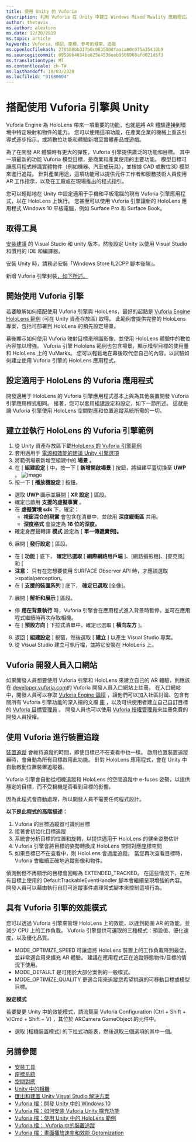 ```yaml
---
title: 使用 Unity 的 Vuforia
description: 利用 Vuforia 在 Unity 中建立 Windows Mixed Reality 應用程式。
author: thetuvix
ms.author: alexturn
ms.date: 12/20/2019
ms.topic: article
keywords: Vuforia、標記、座標、參考的框架、追蹤
ms.openlocfilehash: 270588bb317b0c083500dfaaca80c075a35410b9
ms.sourcegitcommit: 09599b4034be825e4536eeb9566968afd021d5f3
ms.translationtype: MT
ms.contentlocale: zh-TW
ms.lasthandoff: 10/03/2020
ms.locfileid: "91680604"
---
```

# <a name="using-vuforia-engine-with-unity"></a>搭配使用 Vuforia 引擎與 Unity

Vuforia Engine 為 HoloLens 帶來一項重要的功能，也就是將 AR 體驗連接到環境中特定映射和物件的能力。 您可以使用這項功能，在產業企業的機械上重迭引導式逐步指示，或將數位功能和體驗新增至實體產品或遊戲。

為了在開發 AR 體驗時有更大的彈性，Vuforia 引擎提供廣泛的功能和目標。 其中一項最新的功能 Vuforia 模型目標，是商業和產業使用的主要功能。 模型目標可讓應用程式辨識實體物件（例如機器、汽車或玩具），並根據 CAD 或數位3D 模型來進行追蹤。 針對產業用途，這項功能可以提供元件工作者和服務技術人員使用 AR 工作指示，以及在工廠或在現場推出的程式指引。

您可以輕鬆地在 Unity 中設定適用于手機和平板電腦的現有 Vuforia 引擎應用程式，以在 HoloLens 上執行。 您甚至可以使用 Vuforia 引擎讓新的 HoloLens 應用程式 Windows 10 平板電腦，例如 Surface Pro 和 Surface Book。


## <a name="get-the-tools"></a>取得工具

[安裝建議](../install-the-tools.md) 的 Visual Studio 和 unity 版本，然後設定 Unity 以使用 Visual Studio 和慣用的 IDE 和編譯器。 

安裝 Unity 時，請務必安裝「Windows Store IL2CPP 腳本後端」。

新增 Vuforia 引擎封裝[，如下所述。](https://library.vuforia.com/content/vuforia-library/en/articles/Solution/vuforia-engine-package-hosting-for-unity.html)

## <a name="getting-started-with-vuforia-engine"></a>開始使用 Vuforia 引擎

若要瞭解如何搭配使用 Vuforia 引擎與 HoloLens，最好的起點是 [Vuforia Engine HoloLens 範例](https://assetstore.unity.com/packages/templates/packs/vuforia-hololens-sample-101553) (可在 Unity 資產存放區) 取得。 此範例會提供完整的 HoloLens 專案，包括可部署到 HoloLens 的預先設定場景。

幕後顯示如何使用 Vuforia 映射目標來辨識影像，並使用 HoloLens 體驗中的數位內容加以增強。 Vuforia 引擎 Hololens 範例也包含場景，顯示模型目標的使用量和 HoloLens 上的 VuMarks。 您可以輕鬆地在幕後取代您自己的內容，以試驗如何建立使用 Vuforia 引擎的 HoloLens 應用程式。



## <a name="configuring-a-vuforia-app-for-hololens"></a>設定適用于 HoloLens 的 Vuforia 應用程式

開發適用于 HoloLens 的 Vuforia 引擎應用程式基本上與為其他裝置開發 Vuforia 引擎應用程式相同。 接著，您可以套用組建設定和設定，如下一節所述。 這就是讓 Vuforia 引擎使用 HoloLens 空間對應和位置追蹤系統所需的一切。

## <a name="build-and-run-the-vuforia-engine-sample-for-hololens"></a>建立並執行 HoloLens 的 Vuforia 引擎範例
1.  從 Unity 資產存放區下載[HoloLens 的 Vuforia 引擎範例](https://assetstore.unity.com/packages/templates/packs/vuforia-hololens-sample-101553)
2.  套用適用于 [電源和效能的建議 Unity 引擎選項](performance-recommendations-for-unity.md)
3.  將範例場景新增至組建中的 **場景** **。**
4.  在 [ **組建設定** ] 中，按一下 [ **新增開啟場景** ] 按鈕，將組建平臺切換至 **UWP** 。
![image](https://user-images.githubusercontent.com/45470042/89573103-173daa80-d7f8-11ea-9284-931a7b6c913d.png)
5.  按一下 [ **播放機設定** ] 按鈕。  
   * 選取 **UWP** 圖示並展開 [ **XR 設定** ] 區段。
   * 確定已啟用 **支援的虛擬事實** 。    
   * 在 **虛擬實境 sdk** 下，確定：
     * **視窗混合的現實** 會包含在清單中，並啟用 **深度緩衝區** 共用。 
     * **深度格式** 會設定為 **16 位的深度。** 
   * 確定身歷聲轉譯 **模式** 設定為 [ **單一傳遞實例]。**
6.  展開 [ **發行設定** ] 區段。
   * 在 [ **功能** ] 底下， **確定已選取** [ **網際網路用戶端** ]、[網路攝影機]、[麥克風] 和 [
   * **注意：** 只有在您想要使用 SURFACE Observer API 時，才應該選取 >spatialperception。
   * 在 [ **支援的裝置系列** ] 底下， **確定已選取** [全像]。 
7.  展開 [ **解析和展示** ] 區段。
   * 停 **用在背景執行** 時，Vuforia 引擎會在應用程式進入背景時暫停，並可在應用程式繼續時再次存取相機。 
   * 在 [ **預設方向** ] 下拉式清單中，確定已選取 [ **橫向左方** ]。
8.  返回 [ **組建設定** ] 視窗，然後選取 [ **建立** ] 以產生 Visual Studio 專案。
9.  從 Visual Studio 建立可執行檔，並將它安裝在 HoloLens 上。

## <a name="the-vuforia-developer-portal"></a>Vuforia 開發人員入口網站

如果開發人員想要使用 Vuforia 引擎和 HoloLens 來建立自己的 AR 體驗，則應該在 [developer.vuforia.com](https://developer.vuforia.com/)的 Vuforia 開發人員入口網站上註冊。 在入口網站中，開發人員可以存取 [Vuforia Engine 論壇](https://developer.vuforia.com/forum) ，讓他們可以加入社區討論、包含有關所有 Vuforia 引擎功能的深入檔的文檔 [庫](https://library.vuforia.com/) ，以及可供使用者建立自己自訂目標的 [Vuforia 目標管理員](https://developer.vuforia.com/target-manager) 。 開發人員也可以使用 [Vuforia 授權管理員](https://developer.vuforia.com/license-manager)來註冊免費的開發人員授權。

## <a name="device-tracking-with-vuforia"></a>使用 Vuforia 進行裝置追蹤

[裝置追蹤](https://library.vuforia.com/features/environments/device-tracker-overview.html) 會維持追蹤的時間，即使目標已不在查看中也一樣。 啟用位置裝置追蹤器時，會自動為所有目標啟用此功能。 針對 HoloLens 應用程式，會在 Unity 中自動啟動位置裝置追蹤器。

Vuforia 引擎會自動從相機追蹤和 HoloLens 的空間追蹤中 e-fuses 姿勢，以提供穩定的目標，而不受相機是否看到目標的影響。

因為此程式會自動處理，所以開發人員不需要任何程式設計。


**以下是此程式的高階描述：**
1. Vuforia 的目標追蹤器可識別目標
2. 接著會初始化目標追蹤
3. 系統會分析目標的位置和旋轉，以提供適用于 HoloLens 的健全姿勢估計
4. Vuforia 引擎會將目標的姿勢轉換成 HoloLens 空間對應座標空間
5. 如果目標已不在查看中，則 HoloLens 會過度追蹤。 當您再次查看目標時，Vuforia 會繼續正確地追蹤影像和物件。

偵測到但不再顯示的目標會回報為 EXTENDED_TRACKED。 在這些情況下，在所有目標上使用的 DefaultTrackableEventHandler 腳本會繼續呈現增強的內容。 開發人員可以藉由執行自訂可追蹤事件處理常式腳本來控制這項行為。


## <a name="performance-mode-with-vuforia-engine"></a>具有 Vuforia 引擎的效能模式 

您可以透過 Vuforia 引擎來管理 HoloLens 上的效能，以達到範圍 AR 的效能，並減少 CPU 上的工作負載。 Vuforia 引擎提供可選取的三種模式：預設值、優化速度，以及優化品質。 

*   MODE_OPTIMIZE_SPEED 可讓您將 HoloLens 裝置上的工作負載降到最低，並非常適合用來擴充 AR 體驗。 建議在應用程式正在追蹤靜態物件/目標的情況下使用。
*   MODE_DEFAULT 是可用於大部分案例的一般模式。
*   MODE_OPTIMIZE_QUALITY 更適合用來追蹤您希望挑選的可移動目標或模型目標。

**設定模式**

若要變更 Unity 中的效能模式，請流覽至 Vuforia Configuration (Ctrl + Shift + V/Cmd + Shift + V) ，其位於 ARCamera GameObject 的元件中。 
*   選取 [相機裝置模式] 的下拉式功能表，然後選取三個選項的其中一個。


## <a name="see-also"></a>另請參閱
* [安裝工具](../install-the-tools.md)
* [座標系統](../../design/coordinate-systems.md)
* [空間對應](../../design/spatial-mapping.md)
* [Unity 中的相機](camera-in-unity.md)
* [匯出和建置 Unity Visual Studio 解決方案](exporting-and-building-a-unity-visual-studio-solution.md)
* [Vuforia 檔：開發 Unity 中的 Windows 10](https://library.vuforia.com/articles/Solution/Developing-for-Windows-10-in-Unity)
* [Vuforia 檔：如何安裝 Vuforia Unity 擴充功能](https://library.vuforia.com/articles/Solution/Installing-the-Unity-Extension)
* [Vuforia 檔：使用 Unity 中的 HoloLens 範例](https://library.vuforia.com/articles/Solution/Working-with-the-HoloLens-sample-in-Unity)
* [Vuforia 檔： Vuforia 中的裝置追蹤](https://library.vuforia.com/features/environments/device-tracker-overview.html)
* [Vuforia 檔：畫面播放速率和效能 Optomization](https://library.vuforia.com/content/vuforia-library/en/articles/Solution/Framerate-Optimization-for-Mixed-Reality-Apps.html)
